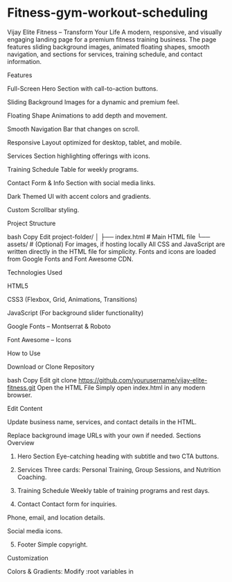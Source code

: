 # Fitness-gym-workout-scheduling
Vijay Elite Fitness – Transform Your Life
A modern, responsive, and visually engaging landing page for a premium fitness training business.
The page features sliding background images, animated floating shapes, smooth navigation, and sections for services, training schedule, and contact information.

 Features

 
Full-Screen Hero Section with call-to-action buttons.

Sliding Background Images for a dynamic and premium feel.

Floating Shape Animations to add depth and movement.

Smooth Navigation Bar that changes on scroll.

Responsive Layout optimized for desktop, tablet, and mobile.

Services Section highlighting offerings with icons.

Training Schedule Table for weekly programs.

Contact Form & Info Section with social media links.

Dark Themed UI with accent colors and gradients.

Custom Scrollbar styling.

 Project Structure
 
bash
Copy
Edit
project-folder/
│
├── index.html   # Main HTML file
└── assets/      # (Optional) For images, if hosting locally
All CSS and JavaScript are written directly in the HTML file for simplicity.
Fonts and icons are loaded from Google Fonts and Font Awesome CDN.

 Technologies Used
 
HTML5

CSS3 (Flexbox, Grid, Animations, Transitions)

JavaScript (For background slider functionality)

Google Fonts – Montserrat & Roboto

Font Awesome – Icons

 How to Use
 
Download or Clone Repository

bash
Copy
Edit
git clone https://github.com/yourusername/vijay-elite-fitness.git
Open the HTML File
Simply open index.html in any modern browser.

Edit Content

Update business name, services, and contact details in the HTML.

Replace background image URLs with your own if needed.
 Sections Overview
 
1. Hero Section
Eye-catching heading with subtitle and two CTA buttons.

2. Services
Three cards: Personal Training, Group Sessions, and Nutrition Coaching.

3. Training Schedule
Weekly table of training programs and rest days.

4. Contact
Contact form for inquiries.

Phone, email, and location details.

Social media icons.

5. Footer
Simple copyright.

 Customization
 
Colors & Gradients: Modify :root variables in <style> to change the theme.

Fonts: Update Google Fonts link in <head>.

Images: Change background-image URLs in .bg-slide classes.

Responsive Design

Uses CSS Grid & Flexbox for layout.

Breakpoints at:

1200px

768px

576px


